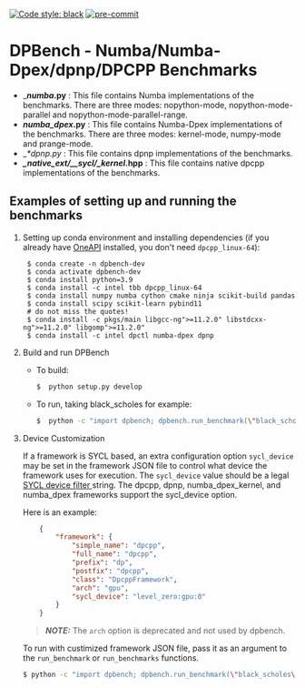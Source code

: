 [![Code style: black](https://img.shields.io/badge/code%20style-black-000000.svg)](https://github.com/psf/black)
[![pre-commit](https://github.com/IntelPython/dpbench/actions/workflows/pre-commit.yml/badge.svg)](https://github.com/IntelPython/dpbench/actions/workflows/pre-commit.yml)

# DPBench - Numba/Numba-Dpex/dpnp/DPCPP Benchmarks

* ___*_numba_*.py__ : This file contains Numba implementations of the benchmarks. There are three modes: nopython-mode, nopython-mode-parallel and nopython-mode-parallel-range.
* __*_numba_dpex_*.py__ : This file contains Numba-Dpex implementations of the benchmarks. There are three modes: kernel-mode, numpy-mode and prange-mode.
* __*_dpnp.py__ : This file contains dpnp implementations of the benchmarks.
* __*_native_ext/__sycl/__kernel_*.hpp__ : This file contains native dpcpp implementations of the benchmarks.

## Examples of setting up and running the benchmarks
1. Setting up conda environment and installing dependencies (if you already have [OneAPI](https://www.intel.com/content/www/us/en/docs/oneapi/installation-guide-linux/2023-0/overview.html) installed, you don't need `dpcpp_linux-64`):

        $ conda create -n dpbench-dev
        $ conda activate dpbench-dev
        $ conda install python=3.9
        $ conda install -c intel tbb dpcpp_linux-64
        $ conda install numpy numba cython cmake ninja scikit-build pandas
        $ conda install scipy scikit-learn pybind11
        # do not miss the quotes!
        $ conda install -c pkgs/main libgcc-ng">=11.2.0" libstdcxx-ng">=11.2.0" libgomp">=11.2.0"
        $ conda install -c intel dpctl numba-dpex dpnp

2. Build and run DPBench
    - To build:
        ```bash
        $  python setup.py develop
        ```
    - To run, taking black_scholes for example:
        ```bash
        $  python -c "import dpbench; dpbench.run_benchmark(\"black_scholes\")"
        ```

3. Device Customization

   If a framework is SYCL based, an extra configuration option `sycl_device` may be set in the
   framework JSON file to control what device the framework uses for execution. The `sycl_device`
   value should be a legal
   [SYCL device filter ](https://intel.github.io/llvm-docs/EnvironmentVariables.html#sycl_device_filter)
   string. The dpcpp, dpnp, numba_dpex_kernel, and numba_dpex frameworks support the sycl_device option.

   Here is an example:

    ```json
        {
            "framework": {
                "simple_name": "dpcpp",
                "full_name": "dpcpp",
                "prefix": "dp",
                "postfix": "dpcpp",
                "class": "DpcppFramework",
                "arch": "gpu",
                "sycl_device": "level_zero:gpu:0"
            }
        }
    ```

    > **_NOTE:_**  The `arch` option is deprecated and not used by dpbench.

   To run with custimized framework JSON file, pass it as an argument to the `run_benchmark` or
   `run_benchmarks` functions.

    ```bash
    $ python -c "import dpbench; dpbench.run_benchmark(\"black_scholes\", "<absolute path to json file>")"
    ```

